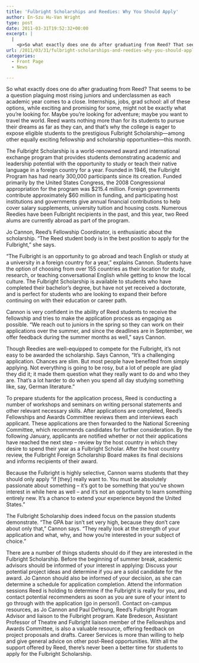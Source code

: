```yaml
---
title: 'Fulbright Scholarships and Reedies: Why You Should Apply'
author: En-Szu Hu-Van Wright
type: post
date: 2011-03-31T19:52:32+00:00
excerpt: |
  |
    <p>So what exactly does one do after graduating from Reed? That seems to be  a question plaguing most rising juniors and underclassmen as each  academic year comes to a close. Internships, jobs, grad school: all of  these options, while exciting and promising for some, might not be  exactly what you’re looking for. Maybe you’re looking for adventure;  maybe you want to travel the world. Reed wants nothing more than for its  students to pursue their dreams as far as they can, and that’s why the  college is eager to expose eligible students to the prestigious  Fulbright Scholarship—among other equally exciting fellowship and  scholarship opportunities—this month.</p>
url: /2011/03/31/fulbright-scholarships-and-reedies-why-you-should-apply/
categories:
  - Front Page
  - News

---
```

So what exactly does one do after graduating from Reed? That seems to be a question plaguing most rising juniors and underclassmen as each academic year comes to a close. Internships, jobs, grad school: all of these options, while exciting and promising for some, might not be exactly what you’re looking for. Maybe you’re looking for adventure; maybe you want to travel the world. Reed wants nothing more than for its students to pursue their dreams as far as they can, and that’s why the college is eager to expose eligible students to the prestigious Fulbright Scholarship—among other equally exciting fellowship and scholarship opportunities—this month.

The Fulbright Scholarship is a world-renowned award and international exchange program that provides students demonstrating academic and leadership potential with the opportunity to study or teach their native language in a foreign country for a year. Founded in 1946, the Fulbright Program has had nearly 300,000 participants since its creation. Funded primarily by the United States Congress, the 2008 Congressional appropriation for the program was $215.4 million. Foreign governments contribute approximately $60 million in funding, and participating host institutions and governments give annual financial contributions to help cover salary supplements, university tuition and housing costs. Numerous Reedies have been Fulbright recipients in the past, and this year, two Reed alums are currently abroad as part of the program.

Jo Cannon, Reed’s Fellowship Coordinator, is enthusiastic about the scholarship. “The Reed student body is in the best position to apply for the Fulbright,” she says.

“The Fulbright is an opportunity to go abroad and teach English or study at a university in a foreign country for a year,” explains Cannon. Students have the option of choosing from over 155 countries as their location for study, research, or teaching conversational English while getting to know the local culture. The Fulbright Scholarship is available to students who have completed their bachelor’s degree, but have not yet received a doctorate, and is perfect for students who are looking to expand their before continuing on with their education or career path.

Cannon is very confident in the ability of Reed students to receive the fellowship and tries to make the application process as engaging as possible. “We reach out to juniors in the spring so they can work on their applications over the summer, and since the deadlines are in September, we offer feedback during the summer months as well,” says Cannon.

Though Reedies are well-equipped to compete for the Fulbright, it’s not easy to be awarded the scholarship. Says Cannon, “It’s a challenging application. Chances are slim. But most people have benefited from simply applying. Not everything is going to be rosy, but a lot of people are glad they did it; it made them question what they really want to do and who they are. That’s a lot harder to do when you spend all day studying something like, say, German literature.”

To prepare students for the application process, Reed is conducting a number of workshops and seminars on writing personal statements and other relevant necessary skills. After applications are completed, Reed’s Fellowships and Awards Committee reviews them and interviews each applicant. These applications are then forwarded to the National Screening Committee, which recommends candidates for further consideration. By the following January, applicants are notified whether or not their applications have reached the next step – review by the host country in which they desire to spend their year as a Fulbright Scholar. After the host country review, the Fulbright Foreign Scholarship Board makes its final decisions and informs recipients of their award.

Because the Fulbright is highly selective, Cannon warns students that they should only apply “if [they] really want to. You must be absolutely passionate about something – it’s got to be something that you’ve shown interest in while here as well – and it’s not an opportunity to learn something entirely new. It’s a chance to extend your experience beyond the United States.”

The Fulbright Scholarship does indeed focus on the passion students demonstrate. “The GPA bar isn’t set very high, because they don’t care about only that,” Cannon says. “They really look at the strength of your application and what, why, and how you’re interested in your subject of choice.”

There are a number of things students should do if they are interested in the Fulbright Scholarship. Before the beginning of summer break, academic advisors should be informed of your interest in applying: Discuss your potential project ideas and determine if you are a solid candidate for the award. Jo Cannon should also be informed of your decision, as she can determine a schedule for application completion. Attend the information sessions Reed is holding to determine if the Fulbright is really for you, and contact potential recommenders as soon as you are sure of your intent to go through with the application (go in person!). Contact on-campus resources, as Jo Cannon and Paul DeYoung, Reed’s Fulbright Program Advisor and liaison to the Fulbright program. Kate Bredeson, Assistant Professor of Theatre and Fulbright liaison member of the Fellowships and Awards Committee, is also a valuable resource, offering feedback on project proposals and drafts. Career Services is more than willing to help and give general advice on other post-Reed opportunities. With all the support offered by Reed, there’s never been a better time for students to apply for the Fulbright Scholarship.